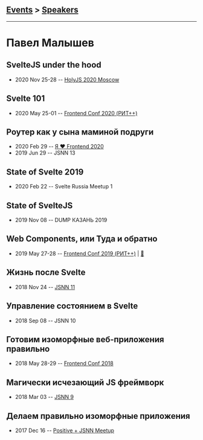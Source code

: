 ## [Events](../README.md) > [Speakers](../speakers.md)
---

# Павел Малышев

## SvelteJS under the hood
- 2020 Nov 25-28 -- [HolyJS 2020 Moscow](https://youtu.be/OEGZOGe-120)    
## Svelte 101
- 2020 May 25-01 -- [Frontend Conf 2020 (РИТ++)](https://www.youtube.com/watch?v=-XU-4xff6vI)    
## Роутер как у сына маминой подруги
- 2020 Feb 29 -- [Я ❤ Frontend 2020](https://youtu.be/kf5zccSyEso)    
- 2019 Jun 29 -- JSNN 13    
## State of Svelte 2019
- 2020 Feb 22 -- Svelte Russia Meetup 1    
## State of SvelteJS
- 2019 Nov 08 -- DUMP КАЗАНЬ 2019    
## Web Components, или Туда и обратно
- 2019 May 27-28 -- [Frontend Conf 2019 (РИТ++)](https://www.youtube.com/watch?v=3mGZzHMT8g8)  | [:notebook:](https://docs.google.com/presentation/d/1ni5QAHqIPa9jE9D0m3d_XkefqrHdnFrSv26jKV9vl60/edit?usp=sharing)  
## Жизнь после Svelte
- 2018 Nov 24 -- [JSNN 11](https://www.youtube.com/watch?v=VNDULWsmjQM)    
## Управление состоянием в Svelte
- 2018 Sep 08 -- JSNN 10    
## Готовим изоморфные веб-приложения правильно
- 2018 May 28-29 -- [Frontend Conf 2018](https://www.youtube.com/watch?v=sjzmYK9IjTE)    
## Магически исчезающий JS фреймворк
- 2018 Mar 03 -- [JSNN 9](https://youtu.be/laK43QpHYdg)    
## Делаем правильно изоморфные приложения
- 2017 Dec 16 -- [Positive + JSNN Meetup](https://www.youtube.com/watch?v=1V4BCFSs2LE)    
